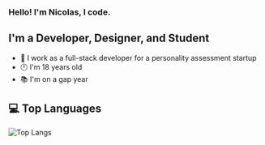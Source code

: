 ### Hello! I'm Nicolas, I code.

## I'm a Developer, Designer, and Student
- 🤖 I work as a full-stack developer for a personality assessment startup
- 🕛 I'm 18 years old
- 📚 I'm on a gap year

## 💻 Top Languages

![Top Langs](https://github-readme-stats.vercel.app/api/top-langs/?username=Nicolas-Gatien&layout=compact&size_weight=0.5&count_weight=0.5)
